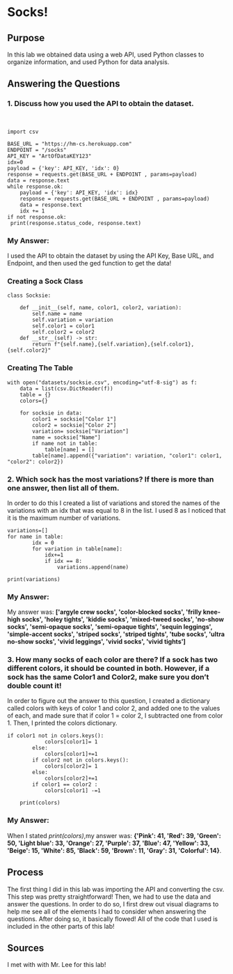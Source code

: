 # Socks!

## Purpose
In this lab we obtained data using a web API, used Python classes to organize information, and used Python for data analysis.


## Answering the Questions

### 1. Discuss how you used the API to obtain the dataset.
</br>


```import requests
import csv
 
BASE_URL = "https://hm-cs.herokuapp.com"
ENDPOINT = "/socks"
API_KEY = "ArtOfDataKEY123"
idx=0 
payload = {'key': API_KEY, 'idx': 0}
response = requests.get(BASE_URL + ENDPOINT , params=payload)
data = response.text
while response.ok:
    payload = {'key': API_KEY, 'idx': idx}
    response = requests.get(BASE_URL + ENDPOINT , params=payload)
    data = response.text
    idx += 1 
if not response.ok:
 print(response.status_code, response.text)
```

### My Answer: 
I used the API to obtain the dataset by using the API Key, Base URL, and Endpoint, and then used the ged function to get the data!

### Creating a Sock Class

```
class Socksie:

    def __init__(self, name, color1, color2, variation):
        self.name = name
        self.variation = variation
        self.color1 = color1
        self.color2 = color2
    def __str__(self) -> str:
        return f"{self.name},{self.variation},{self.color1},{self.color2}"
```


### Creating The Table

```
with open("datasets/socksie.csv", encoding="utf-8-sig") as f:
    data = list(csv.DictReader(f)) 
    table = {} 
    colors={}

    for socksie in data:
        color1 = socksie["Color 1"] 
        color2 = socksie["Color 2"]
        variation= socksie["Variation"]
        name = socksie["Name"]
        if name not in table:
            table[name] = []
        table[name].append({"variation": variation, "color1": color1, "color2": color2})

```
### 2. Which sock has the most variations? If there is more than one answer, then list all of them.


In order to do this I created a list of variations and stored the names of the variations with an idx that was equal to 8 in the list. I used 8 as I noticed that it is the maximum number of variations.
```
variations=[]
for name in table:
        idx = 0
        for variation in table[name]:
            idx+=1
            if idx == 8: 
                variations.append(name)
                
print(variations)
```
### My Answer: 
My answer was:  **['argyle crew socks', 'color-blocked socks', 'frilly knee-high socks', 'holey tights', 'kiddie socks', 'mixed-tweed socks', 'no-show socks', 'semi-opaque socks', 'semi-opaque tights', 'sequin leggings', 'simple-accent socks', 'striped socks', 'striped tights', 'tube socks', 'ultra no-show socks', 'vivid leggings', 'vivid socks', 'vivid tights']**
### 3. How many socks of each color are there? If a sock has two different colors, it should be counted in both. However, if a sock has the same Color1 and Color2, make sure you don’t double count it!

In order to figure out the answer to this question, I created a dictionary called colors with keys of color 1 and color 2, and added one to the values of each, and made sure that if color 1 = color 2, I subtracted one from color 1. Then, I printed the colors dictionary. 


```
if color1 not in colors.keys():
            colors[color1]= 1
        else: 
            colors[color1]+=1
        if color2 not in colors.keys():
            colors[color2]= 1
        else: 
            colors[color2]+=1  
        if color1 == color2 :
            colors[color1] -=1      
        
    print(colors)
```
### My Answer: 
When I stated *print(colors)*,my answer was: **{'Pink': 41, 'Red': 39, 'Green': 50, 'Light blue': 33, 'Orange': 27, 'Purple': 37, 'Blue': 47, 'Yellow': 33, 'Beige': 15, 'White': 85, 'Black': 59, 'Brown': 11, 'Gray': 31, 'Colorful': 14}**.

## Process

The first thing I did in this lab was importing the API and converting the csv. This step was pretty straightforward! Then, we had to use the data and answer the questions. In order to do so, I first drew out visual diagrams to help me see all of the elements I had to consider when answering the questions. After doing so, it basically flowed! All of the code that I used is included in the other parts of this lab!

## Sources
I met with with Mr. Lee for this lab! 
